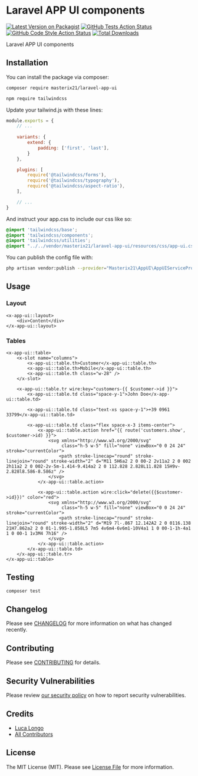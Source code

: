 # Laravel APP UI components

[![Latest Version on Packagist](https://img.shields.io/packagist/v/masterix21/laravel-app-ui.svg?style=flat-square)](https://packagist.org/packages/masterix21/laravel-app-ui)
[![GitHub Tests Action Status](https://img.shields.io/github/workflow/status/masterix21/laravel-app-ui/run-tests?label=tests)](https://github.com/masterix21/laravel-app-ui/actions?query=workflow%3Arun-tests+branch%3Amain)
[![GitHub Code Style Action Status](https://img.shields.io/github/workflow/status/masterix21/laravel-app-ui/Check%20&%20fix%20styling?label=code%20style)](https://github.com/masterix21/laravel-app-ui/actions?query=workflow%3A"Check+%26+fix+styling"+branch%3Amain)
[![Total Downloads](https://img.shields.io/packagist/dt/masterix21/laravel-app-ui.svg?style=flat-square)](https://packagist.org/packages/masterix21/laravel-app-ui)

Laravel APP UI components

## Installation

You can install the package via composer:

```bash
composer require masterix21/laravel-app-ui
```

```bash
npm require tailwindcss
```

Update your tailwind.js with these lines:
```js
module.exports = {
    // ...
    
    variants: {
        extend: {
            padding: ['first', 'last'],
        }
    },

    plugins: [
        require('@tailwindcss/forms'),
        require('@tailwindcss/typography'),
        require('@tailwindcss/aspect-ratio'),
    ],

    // ...
}
```

And instruct your app.css to include our css like so:
```css
@import 'tailwindcss/base';
@import 'tailwindcss/components';
@import 'tailwindcss/utilities';
@import "../../vendor/masterix21/laravel-app-ui/resources/css/app-ui.css";
```

You can publish the config file with:
```bash
php artisan vendor:publish --provider="Masterix21\AppUI\AppUIServiceProvider" --tag="appui-config"
```

## Usage

### Layout
```blade
<x-app-ui::layout>
    <div>Content</div>
</x-app-ui::layout>
```

### Tables
```blade
<x-app-ui::table>
    <x-slot name="columns">
        <x-app-ui::table.th>Customer</x-app-ui::table.th>
        <x-app-ui::table.th>Mobile</x-app-ui::table.th>
        <x-app-ui::table.th class="w-28" />
    </x-slot>
    
    <x-app-ui::table.tr wire:key="customers-{{ $customer->id }}">
        <x-app-ui::table.td class="space-y-1">John Doe</x-app-ui::table.td>

        <x-app-ui::table.td class="text-xs space-y-1">+39 0961 33799</x-app-ui::table.td>

        <x-app-ui::table.td class="flex space-x-3 items-center">
            <x-app-ui::table.action href="{{ route('customers.show', $customer->id) }}">
                <svg xmlns="http://www.w3.org/2000/svg"
                     class="h-5 w-5" fill="none" viewBox="0 0 24 24" stroke="currentColor">
                    <path stroke-linecap="round" stroke-linejoin="round" stroke-width="2" d="M11 5H6a2 2 0 00-2 2v11a2 2 0 002 2h11a2 2 0 002-2v-5m-1.414-9.414a2 2 0 112.828 2.828L11.828 15H9v-2.828l8.586-8.586z" />
                </svg>
            </x-app-ui::table.action>

            <x-app-ui::table.action wire:click="delete({{$customer->id}})" color="red">
                <svg xmlns="http://www.w3.org/2000/svg"
                     class="h-5 w-5" fill="none" viewBox="0 0 24 24" stroke="currentColor">
                    <path stroke-linecap="round" stroke-linejoin="round" stroke-width="2" d="M19 7l-.867 12.142A2 2 0 0116.138 21H7.862a2 2 0 01-1.995-1.858L5 7m5 4v6m4-6v6m1-10V4a1 1 0 00-1-1h-4a1 1 0 00-1 1v3M4 7h16" />
                </svg>
            </x-app-ui::table.action>
        </x-app-ui::table.td>
    </x-app-ui::table.tr>
</x-app-ui::table>
```

## Testing

```bash
composer test
```

## Changelog

Please see [CHANGELOG](CHANGELOG.md) for more information on what has changed recently.

## Contributing

Please see [CONTRIBUTING](.github/CONTRIBUTING.md) for details.

## Security Vulnerabilities

Please review [our security policy](../../security/policy) on how to report security vulnerabilities.

## Credits

- [Luca Longo](https://github.com/masterix21)
- [All Contributors](../../contributors)

## License

The MIT License (MIT). Please see [License File](LICENSE.md) for more information.
